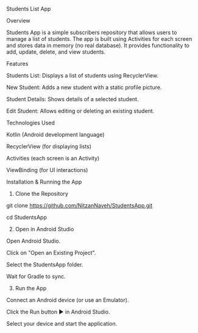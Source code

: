 Students List App 

Overview

Students App is a simple subscribers repository that allows users to manage a list of students. The app is built using Activities for each screen and stores data in memory (no real database). It provides functionality to add, update, delete, and view students.

Features

Students List: Displays a list of students using RecyclerView.

New Student: Adds a new student with a static profile picture.

Student Details: Shows details of a selected student.

Edit Student: Allows editing or deleting an existing student.

Technologies Used

Kotlin (Android development language)

RecyclerView (for displaying lists)

Activities (each screen is an Activity)

ViewBinding (for UI interactions)

Installation & Running the App

1. Clone the Repository

 git clone https://github.com/NitzanNaveh/StudentsApp.git
 
 cd StudentsApp

2. Open in Android Studio

Open Android Studio.

Click on "Open an Existing Project".

Select the StudentsApp folder.

Wait for Gradle to sync.

3. Run the App

Connect an Android device (or use an Emulator).

Click the Run button ▶️ in Android Studio.

Select your device and start the application.
